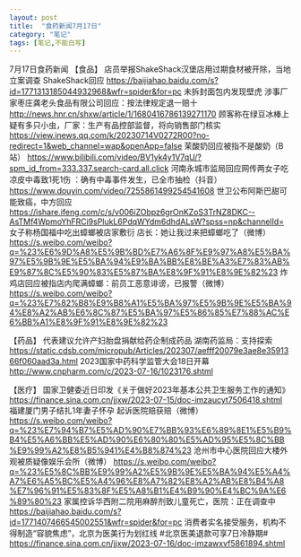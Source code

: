 ```yaml
---
layout: post
title:  "食药新闻7月17日"
category: "笔记"
tags: [笔记,不能白写]
---
```

7月17日食药新闻
【食品】
店员举报ShakeShack汉堡店用过期食材被开除，当地立案调查 ShakeShack回应
https://baijiahao.baidu.com/s?id=1771313185044932968&wfr=spider&for=pc
未拆封面包内发现壁虎 涉事厂家枣庄龚老头食品有限公司回应：按法律规定退一赔十
http://news.hnr.cn/shxw/article/1/1680416786139271170
顾客称在绿豆冰棒上疑有多只小虫，厂家：生产有品控部监督，将向销售部门核实
https://view.inews.qq.com/k/20230714V0272R00?no-redirect=1&web_channel=wap&openApp=false
茉酸奶回应被指不是酸奶（B站）
https://www.bilibili.com/video/BV1yk4y1V7qU/?spm_id_from=333.337.search-card.all.click
河南永城市监局回应网传两女子吃凉皮中毒致1死1伤 ：确有中毒事件发生，已全市抽检（抖音）
https://www.douyin.com/video/7255861499254541608
世卫公布阿斯巴甜可能致癌，中方回应
https://ishare.ifeng.com/c/s/v006iZObpz6grOnKZoS3TrNZ8DKC--AsTMf4WpmoYhFRCi9sPlukL6PdqWYdm6dhdALsW?spss=np&channelId=
女子称杨国福中吃出蟑螂被店家敷衍 店长：她让我过来把蟑螂吃了（微博）
https://s.weibo.com/weibo?q=%23%E6%9D%A8%E5%9B%BD%E7%A6%8F%E9%97%A8%E5%BA%97%E5%9B%9E%E5%BA%94%E9%BA%BB%E8%BE%A3%E7%83%AB%E9%87%8C%E5%90%83%E5%87%BA%E8%9F%91%E8%9E%82%23
炸鸡店回应被指店内爬满蟑螂：前员工恶意诽谤，已报警（微博）
https://s.weibo.com/weibo?q=%23%E7%82%B8%E9%B8%A1%E5%BA%97%E5%9B%9E%E5%BA%94%E8%A2%AB%E6%8C%87%E5%BA%97%E5%86%85%E7%88%AC%E6%BB%A1%E8%9F%91%E8%9E%82%23

【药品】
代表建议允许产妇胎盘捐献给药企制成药品 湖南药监局：支持探索
https://static.cdsb.com/micropub/Articles/202307/aefff20079e3ae8e3591366f060aad3a.html
2023国家中药科学监管大会18日开幕
http://www.cnpharm.com/c/2023-07-16/1023176.shtml

【医疗】
国家卫健委近日印发《关于做好2023年基本公共卫生服务工作的通知》
https://finance.sina.com.cn/jjxw/2023-07-15/doc-imzaucyt7506418.shtml
福建厦门男子结扎1年妻子怀孕 起诉医院赔获赔（微博）
https://s.weibo.com/weibo?q=%23%E7%94%B7%E5%AD%90%E7%BB%93%E6%89%8E1%E5%B9%B4%E5%A6%BB%E5%AD%90%E6%80%80%E5%AD%95%E5%8C%BB%E9%99%A2%E8%B5%941%E4%B8%874%23
沧州市中心医院回应大楼外观被质疑像娱乐会所（微博）
https://s.weibo.com/weibo?q=%23%E5%8C%BB%E9%99%A2%E5%9B%9E%E5%BA%94%E5%A4%A7%E6%A5%BC%E5%A4%96%E8%A7%82%E8%A2%AB%E8%B4%A8%E7%96%91%E5%83%8F%E5%A8%B1%E4%B9%90%E4%BC%9A%E6%89%80%23
家属控诉华西附二院用麻醉剂致儿童死亡，医院：正在调查中
https://baijiahao.baidu.com/s?id=1771407466545002551&wfr=spider&for=pc
消费者实名接受服务，机构不得制造“容貌焦虑”，北京为医美行为划红线 #北京医美退款可享7日冷静期#
https://finance.sina.com.cn/jjxw/2023-07-16/doc-imzawxvf5861894.shtml 